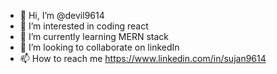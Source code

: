 - 👋 Hi, I’m @devil9614
- 👀 I’m interested in coding react
- 🌱 I’m currently learning MERN stack
- 💞️ I’m looking to collaborate on linkedIn
- 📫 How to reach me https://www.linkedin.com/in/sujan9614

<!---
devil9614/devil9614 is a ✨ special ✨ repository because its `README.md` (this file) appears on your GitHub profile.
You can click the Preview link to take a look at your changes.
--->
